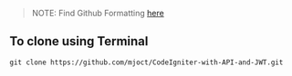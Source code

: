 > NOTE: Find Github Formatting [here](https://docs.github.com/en/free-pro-team@latest/github/writing-on-github/basic-writing-and-formatting-syntax)

## To clone using Terminal
```
git clone https://github.com/mjoct/CodeIgniter-with-API-and-JWT.git
```
